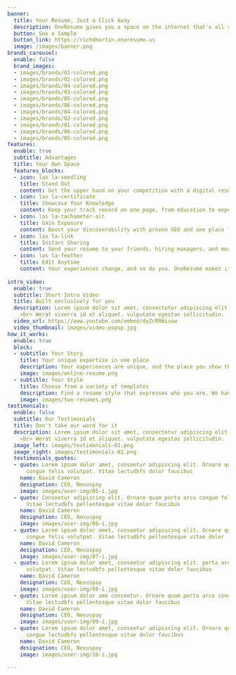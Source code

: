 ```yaml
---
banner:
  title: Your Resume, Just a Click Away
  description: OneResume gives you a space on the internet that's all yours, so employers see you and only you.
  button: See a Sample
  button_link: https://richdmartin.oneresume.us
  image: /images/banner.png
brands_carousel:
  enable: false
  brand_images:
  - images/brands/01-colored.png
  - images/brands/02-colored.png
  - images/brands/04-colored.png
  - images/brands/03-colored.png
  - images/brands/05-colored.png
  - images/brands/06-colored.png
  - images/brands/04-colored.png
  - images/brands/02-colored.png
  - images/brands/01-colored.png
  - images/brands/06-colored.png
  - images/brands/05-colored.png
features:
  enable: true
  subtitle: Advantages
  title: Your Own Space
  features_blocks:
  - icon: las la-seedling
    title: Stand Out
    content: Get the upper hand on your competition with a digital resume that says you'll go the extra mile.
  - icon: las la-certificate
    title: Showcase Your Knowledge
    content: Keep your track record on one page, from education to experiences and skills.
  - icon: las la-tachometer-alt
    title: Gain Exposure
    content: Boost your discoverability with proven SEO and one place for all of your social profiles.
  - icon: las la-link
    title: Instant Sharing
    content: Send your resume to your friends, hiring managers, and more with just a link.
  - icon: las la-feather
    title: Edit Anytime
    content: Your experiences change, and so do you. OneResume makes it easy to keep things up-to-date.
    
intro_video:
  enable: true
  subtitle: Short Intro Video
  title: Built exclusively for you
  description: Lorem ipsum dolor sit amet, consectetur adipiscing elit. Morbi egestas
    <br> Werat viverra id et aliquet. vulputate egestas sollicitudin.
  video_url: https://www.youtube.com/embed/dyZcRRWiuuw
  video_thumbnail: images/video-popup.jpg
how_it_works:
  enable: true
  block:
  - subtitle: Your Story
    title: Your unique expertise in one place
    description: Your experiences are unique, and the place you show them off should be, too. OneResume gives you a space to show off your resume distraction-free, so your prospective employer can focus on what really matters - you.
    image: images/online-resume.png
  - subtitle: Your Style
    title: Choose from a variety of templates
    description: Find a resume style that expresses who you are. We have a growing list of resume templates that help you stand out against your competition in your own way.
    image: images/two-resumes.png
testimonials:
  enable: false
  subtitle: Our Testimonials
  title: Don't take our word for it
  description: Lorem ipsum dolor sit amet, consectetur adipiscing elit. Morbi egestas
    <br> Werat viverra id et aliquet. vulputate egestas sollicitudin.
  image_left: images/testimonials-01.png
  image_right: images/testimonials-02.png
  testimonials_quotes:
  - quote: Lorem ipsum dolor amet, conseetur adipiscing elit. Ornare quam porta arcu
      congue felis volutpat. Vitae lectudbfs dolor faucibus
    name: David Cameron
    designation: CEO, Nexuspay
    image: images/user-img/05-i.jpg
  - quote: Conseetur adipiscing elit. Ornare quam porta arcu congue felis volutpat.
      Vitae lectudbfs pellentesque vitae dolor faucibus
    name: David Cameron
    designation: CEO, Nexuspay
    image: images/user-img/06-i.jpg
  - quote: Lorem ipsum dolor amet, conseetur adipiscing elit. Ornare quam porta arcu
      congue felis volutpat. Vitae lectudbfs pellentesque vitae dolor
    name: David Cameron
    designation: CEO, Nexuspay
    image: images/user-img/07-i.jpg
  - quote: Lorem ipsum dolor amet, conseetur adipiscing elit. porta arcu congue felis
      volutpat. Vitae lectudbfs pellentesque vitae dolor faucibus
    name: David Cameron
    designation: CEO, Nexuspay
    image: images/user-img/08-i.jpg
  - quote: Lorem ipsum dolor ame conseetur. Ornare quam porta arcu congue felis volutpat.
      Vitae lectudbfs pellentesque vitae dolor faucibus
    name: David Cameron
    designation: CEO, Nexuspay
    image: images/user-img/09-i.jpg
  - quote: Lorem ipsum dolor amet, conseetur adipiscing elit. Ornare quam porta arcu
      congue lectudbfs pellentesque vitae dolor faucibus
    name: David Cameron
    designation: CEO, Nexuspay
    image: images/user-img/10-i.jpg

---
```

